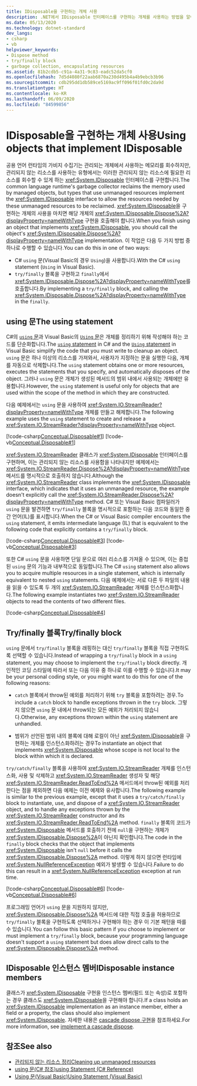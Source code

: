 ```yaml
---
title: IDisposable을 구현하는 개체 사용
description: .NET에서 IDisposable 인터페이스를 구현하는 개체를 사용하는 방법을 알아봅니다. 비관리형 리소스를 사용하는 유형은 IDisposable을 구현하여 리소스 회수를 허용합니다.
ms.date: 05/13/2020
ms.technology: dotnet-standard
dev_langs:
- csharp
- vb
helpviewer_keywords:
- Dispose method
- try/finally block
- garbage collection, encapsulating resources
ms.assetid: 81b2cdb5-c91a-4a31-9c83-eadc52da5cf0
ms.openlocfilehash: 7d5d4080f22aab6870a230d495b4a4b9ebcb3b96
ms.sourcegitcommit: cdb295dd1db589ce5169ac9ff096f01fd0c2da9d
ms.translationtype: HT
ms.contentlocale: ko-KR
ms.lasthandoff: 06/09/2020
ms.locfileid: "84599856"
---
```

# <a name="using-objects-that-implement-idisposable"></a><span data-ttu-id="e5895-104">IDisposable을 구현하는 개체 사용</span><span class="sxs-lookup"><span data-stu-id="e5895-104">Using objects that implement IDisposable</span></span>

<span data-ttu-id="e5895-105">공용 언어 런타임의 가비지 수집기는 관리되는 개체에서 사용하는 메모리를 회수하지만, 관리되지 않는 리소스를 사용하는 유형에서는 이러한 관리되지 않는 리소스에 필요한 리소스를 회수할 수 있게 하는 <xref:System.IDisposable> 인터페이스를 구현합니다.</span><span class="sxs-lookup"><span data-stu-id="e5895-105">The common language runtime's garbage collector reclaims the memory used by managed objects, but types that use unmanaged resources implement the <xref:System.IDisposable> interface to allow the resources needed by these unmanaged resources to be reclaimed.</span></span> <span data-ttu-id="e5895-106"><xref:System.IDisposable>을 구현하는 개체의 사용을 마치면 해당 개체의 <xref:System.IDisposable.Dispose%2A?displayProperty=nameWithType> 구현을 호출해야 합니다.</span><span class="sxs-lookup"><span data-stu-id="e5895-106">When you finish using an object that implements <xref:System.IDisposable>, you should call the object's <xref:System.IDisposable.Dispose%2A?displayProperty=nameWithType> implementation.</span></span> <span data-ttu-id="e5895-107">이 작업은 다음 두 가지 방법 중 하나로 수행할 수 있습니다.</span><span class="sxs-lookup"><span data-stu-id="e5895-107">You can do this in one of two ways:</span></span>

- <span data-ttu-id="e5895-108">C# `using` 문(Visual Basic의 경우 `Using`)을 사용합니다.</span><span class="sxs-lookup"><span data-stu-id="e5895-108">With the C# `using` statement (`Using` in Visual Basic).</span></span>
- <span data-ttu-id="e5895-109">`try/finally` 블록을 구현하고 `finally`에서 <xref:System.IDisposable.Dispose%2A?displayProperty=nameWithType>를 호출합니다.</span><span class="sxs-lookup"><span data-stu-id="e5895-109">By implementing a `try/finally` block, and calling the <xref:System.IDisposable.Dispose%2A?displayProperty=nameWithType> in the `finally`.</span></span>

## <a name="the-using-statement"></a><span data-ttu-id="e5895-110">using 문</span><span class="sxs-lookup"><span data-stu-id="e5895-110">The using statement</span></span>

<span data-ttu-id="e5895-111">C#의 [`using` 문](../../csharp/language-reference/keywords/using-statement.md)과 Visual Basic의 [`Using` 문](../../visual-basic/language-reference/statements/using-statement.md)은 개체를 정리하기 위해 작성해야 하는 코드를 단순화합니다.</span><span class="sxs-lookup"><span data-stu-id="e5895-111">The [`using` statement](../../csharp/language-reference/keywords/using-statement.md) in C# and the [`Using` statement](../../visual-basic/language-reference/statements/using-statement.md) in Visual Basic simplify the code that you must write to cleanup an object.</span></span> <span data-ttu-id="e5895-112">`using` 문은 하나 이상의 리소스를 가져와서, 사용자가 지정하는 문을 실행한 다음, 개체를 자동으로 삭제합니다.</span><span class="sxs-lookup"><span data-stu-id="e5895-112">The `using` statement obtains one or more resources, executes the statements that you specify, and automatically disposes of the object.</span></span> <span data-ttu-id="e5895-113">그러나 `using` 문은 개체가 생성된 메서드의 범위 내에서 사용되는 개체에만 유용합니다.</span><span class="sxs-lookup"><span data-stu-id="e5895-113">However, the `using` statement is useful only for objects that are used within the scope of the method in which they are constructed.</span></span>

<span data-ttu-id="e5895-114">다음 예제에서는 `using` 문을 사용하여 <xref:System.IO.StreamReader?displayProperty=nameWithType> 개체를 만들고 해제합니다.</span><span class="sxs-lookup"><span data-stu-id="e5895-114">The following example uses the `using` statement to create and release a <xref:System.IO.StreamReader?displayProperty=nameWithType> object.</span></span>

[!code-csharp[Conceptual.Disposable#1](../../../samples/snippets/csharp/VS_Snippets_CLR/conceptual.disposable/cs/using1.cs#1)]
[!code-vb[Conceptual.Disposable#1](../../../samples/snippets/visualbasic/VS_Snippets_CLR/conceptual.disposable/vb/using1.vb#1)]

<span data-ttu-id="e5895-115"><xref:System.IO.StreamReader> 클래스가 <xref:System.IDisposable> 인터페이스를 구현하며, 이는 관리되지 않는 리소스를 사용함을 나타내지만 예제에서는 <xref:System.IO.StreamReader.Dispose%2A?displayProperty=nameWithType> 메서드를 명시적으로 호출하지 않습니다.</span><span class="sxs-lookup"><span data-stu-id="e5895-115">Although the <xref:System.IO.StreamReader> class implements the <xref:System.IDisposable> interface, which indicates that it uses an unmanaged resource, the example doesn't explicitly call the <xref:System.IO.StreamReader.Dispose%2A?displayProperty=nameWithType> method.</span></span> <span data-ttu-id="e5895-116">C# 또는 Visual Basic 컴파일러가 `using` 문을 발견하면 `try/finally` 블록을 명시적으로 포함하는 다음 코드와 동일한 중간 언어(IL)를 표시합니다.</span><span class="sxs-lookup"><span data-stu-id="e5895-116">When the C# or Visual Basic compiler encounters the `using` statement, it emits intermediate language (IL) that is equivalent to the following code that explicitly contains a `try/finally` block.</span></span>

[!code-csharp[Conceptual.Disposable#3](../../../samples/snippets/csharp/VS_Snippets_CLR/conceptual.disposable/cs/using3.cs#3)]
[!code-vb[Conceptual.Disposable#3](../../../samples/snippets/visualbasic/VS_Snippets_CLR/conceptual.disposable/vb/using3.vb#3)]

<span data-ttu-id="e5895-117">또한 C# `using` 문을 사용하면 단일 문으로 여러 리소스를 가져올 수 있으며, 이는 중첩된 `using` 문의 기능과 내부적으로 동일합니다.</span><span class="sxs-lookup"><span data-stu-id="e5895-117">The C# `using` statement also allows you to acquire multiple resources in a single statement, which is internally equivalent to nested `using` statements.</span></span> <span data-ttu-id="e5895-118">다음 예제에서는 서로 다른 두 파일의 내용을 읽을 수 있도록 두 개의 <xref:System.IO.StreamReader> 개체를 인스턴스화합니다.</span><span class="sxs-lookup"><span data-stu-id="e5895-118">The following example instantiates two <xref:System.IO.StreamReader> objects to read the contents of two different files.</span></span>

[!code-csharp[Conceptual.Disposable#4](../../../samples/snippets/csharp/VS_Snippets_CLR/conceptual.disposable/cs/using4.cs#4)]

## <a name="tryfinally-block"></a><span data-ttu-id="e5895-119">Try/finally 블록</span><span class="sxs-lookup"><span data-stu-id="e5895-119">Try/finally block</span></span>

<span data-ttu-id="e5895-120">`using` 문에서 `try/finally` 블록을 래핑하는 대신 `try/finally` 블록을 직접 구현하도록 선택할 수 있습니다.</span><span class="sxs-lookup"><span data-stu-id="e5895-120">Instead of wrapping a `try/finally` block in a `using` statement, you may choose to implement the `try/finally` block directly.</span></span> <span data-ttu-id="e5895-121">개인적인 코딩 스타일에 따라서 또는 다음 이유 중 하나로 이를 수행할 수 있습니다.</span><span class="sxs-lookup"><span data-stu-id="e5895-121">It may be your personal coding style, or you might want to do this for one of the following reasons:</span></span>

- <span data-ttu-id="e5895-122">`catch` 블록에서 throw된 예외를 처리하기 위해 `try` 블록을 포함하려는 경우.</span><span class="sxs-lookup"><span data-stu-id="e5895-122">To include a `catch` block to handle exceptions thrown in the `try` block.</span></span> <span data-ttu-id="e5895-123">그렇지 않으면 `using` 문 내에서 throw되는 모든 예외가 처리되지 않습니다.</span><span class="sxs-lookup"><span data-stu-id="e5895-123">Otherwise, any exceptions thrown within the `using` statement are unhandled.</span></span>

- <span data-ttu-id="e5895-124">범위가 선언된 범위 내의 블록에 대해 로컬이 아닌 <xref:System.IDisposable>을 구현하는 개체를 인스턴스화하려는 경우</span><span class="sxs-lookup"><span data-stu-id="e5895-124">To instantiate an object that implements <xref:System.IDisposable> whose scope is not local to the block within which it is declared.</span></span>

<span data-ttu-id="e5895-125">`try/catch/finally` 블록을 사용하여 <xref:System.IO.StreamReader> 개체를 인스턴스화, 사용 및 삭제하고 <xref:System.IO.StreamReader> 생성자 및 해당 <xref:System.IO.StreamReader.ReadToEnd%2A> 메서드에서 throw된 예외를 처리한다는 점을 제외하면 다음 예제는 이전 예제와 유사합니다.</span><span class="sxs-lookup"><span data-stu-id="e5895-125">The following example is similar to the previous example, except that it uses a `try/catch/finally` block to instantiate, use, and dispose of a <xref:System.IO.StreamReader> object, and to handle any exceptions thrown by the <xref:System.IO.StreamReader> constructor and its <xref:System.IO.StreamReader.ReadToEnd%2A> method.</span></span> <span data-ttu-id="e5895-126">`finally` 블록의 코드가 <xref:System.IDisposable> 메서드를 호출하기 전에 `null`을 구현하는 개체가 <xref:System.IDisposable.Dispose%2A>이 아닌지 확인합니다.</span><span class="sxs-lookup"><span data-stu-id="e5895-126">The code in the `finally` block checks that the object that implements <xref:System.IDisposable> isn't `null` before it calls the <xref:System.IDisposable.Dispose%2A> method.</span></span> <span data-ttu-id="e5895-127">이렇게 하지 않으면 런타임에 <xref:System.NullReferenceException> 예외가 발생할 수 있습니다.</span><span class="sxs-lookup"><span data-stu-id="e5895-127">Failure to do this can result in a <xref:System.NullReferenceException> exception at run time.</span></span>

[!code-csharp[Conceptual.Disposable#6](../../../samples/snippets/csharp/VS_Snippets_CLR/conceptual.disposable/cs/using5.cs#6)]
[!code-vb[Conceptual.Disposable#6](../../../samples/snippets/visualbasic/VS_Snippets_CLR/conceptual.disposable/vb/using5.vb#6)]

<span data-ttu-id="e5895-128">프로그래밍 언어가 `using` 문을 지원하지 않지만, <xref:System.IDisposable.Dispose%2A> 메서드에 대한 직접 호출을 허용하므로 `try/finally` 블록을 구현하도록 선택하거나 구현해야 하는 경우 이 기본 패턴을 따를 수 있습니다.</span><span class="sxs-lookup"><span data-stu-id="e5895-128">You can follow this basic pattern if you choose to implement or must implement a `try/finally` block, because your programming language doesn't support a `using` statement but does allow direct calls to the <xref:System.IDisposable.Dispose%2A> method.</span></span>

## <a name="idisposable-instance-members"></a><span data-ttu-id="e5895-129">IDisposable 인스턴스 멤버</span><span class="sxs-lookup"><span data-stu-id="e5895-129">IDisposable instance members</span></span>

<span data-ttu-id="e5895-130">클래스가 <xref:System.IDisposable> 구현을 인스턴스 멤버(필드 또는 속성)로 포함하는 경우 클래스도 <xref:System.IDisposable>을 구현해야 합니다.</span><span class="sxs-lookup"><span data-stu-id="e5895-130">If a class holds an <xref:System.IDisposable> implementation as an instance member, either a field or a property, the class should also implement <xref:System.IDisposable>.</span></span> <span data-ttu-id="e5895-131">자세한 내용은 [cascade dispose 구현](implementing-dispose.md#cascade-dispose-calls)을 참조하세요.</span><span class="sxs-lookup"><span data-stu-id="e5895-131">For more information, see [implement a cascade dispose](implementing-dispose.md#cascade-dispose-calls).</span></span>

## <a name="see-also"></a><span data-ttu-id="e5895-132">참조</span><span class="sxs-lookup"><span data-stu-id="e5895-132">See also</span></span>

- [<span data-ttu-id="e5895-133">관리되지 않는 리소스 정리</span><span class="sxs-lookup"><span data-stu-id="e5895-133">Cleaning up unmanaged resources</span></span>](unmanaged.md)
- [<span data-ttu-id="e5895-134">using 문(C# 참조)</span><span class="sxs-lookup"><span data-stu-id="e5895-134">using Statement (C# Reference)</span></span>](../../csharp/language-reference/keywords/using-statement.md)
- [<span data-ttu-id="e5895-135">Using 문(Visual Basic)</span><span class="sxs-lookup"><span data-stu-id="e5895-135">Using Statement (Visual Basic)</span></span>](../../visual-basic/language-reference/statements/using-statement.md)
